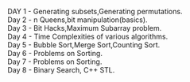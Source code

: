 DAY 1 - Generating subsets,Generating permutations.  
Day 2 - n Queens,bit manipulation(basics).   
Day 3 - Bit Hacks,Maximum Subarray problem.   
Day 4 - Time Complexities of various algorithms.  
Day 5 - Bubble Sort,Merge Sort,Counting Sort.  
Day 6 - Problems on Sorting.	
Day 7 - Problems on Sorting.	
Day 8 - Binary Search, C++ STL.		


 
